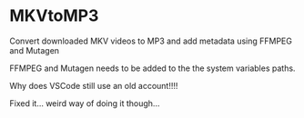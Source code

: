 # MKVtoMP3
Convert downloaded MKV videos to MP3 and add metadata using FFMPEG and Mutagen

FFMPEG and Mutagen needs to be added to the the system variables paths.

Why does VSCode still use an old account!!!!

Fixed it... weird way of doing it though...